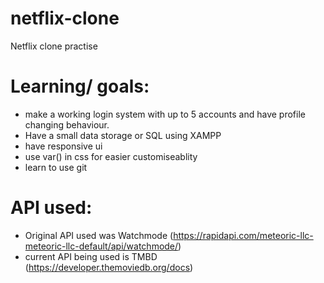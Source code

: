 # netflix-clone
Netflix clone practise

# Learning/ goals:
* make a working login system with up to 5 accounts and have profile changing behaviour. 
* Have a small data storage or SQL using XAMPP
* have responsive ui
* use var() in css for easier customiseablity
* learn to use git

# API used:
* Original API used was Watchmode (https://rapidapi.com/meteoric-llc-meteoric-llc-default/api/watchmode/)
* current API being used is TMBD (https://developer.themoviedb.org/docs)
